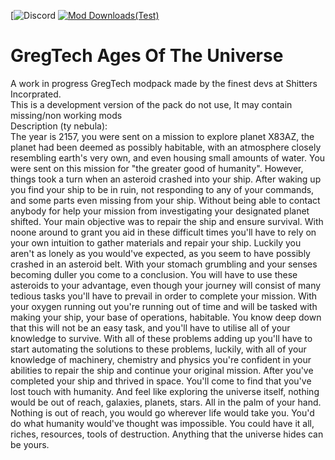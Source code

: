 [![Discord](![Discord](https://img.shields.io/discord/1060992115259232436?color=blue&label=Discord%20&logo=Discord))
[![Mod Downloads(Test)](http://cf.way2muchnoise.eu/full_784727_downloads.svg)](https://www.curseforge.com/minecraft/modpacks/gregtech-ages-of-space)

# GregTech Ages Of The Universe
A work in progress GregTech modpack made by the finest devs at Shitters Incorprated.<br />
This is a development version of the pack do not use, It may contain missing/non working mods <br />
Description (ty nebula):<br />The year is 2157, you were sent on a mission to explore planet X83AZ, the planet had been deemed as possibly habitable, with an atmosphere closely resembling earth's very own, and even housing small amounts of water. You were sent on this mission for "the greater good of humanity". 
However, things took a turn when an asteroid crashed into your ship. After waking up you find your ship to be in ruin, not responding to any of your commands, and some parts even missing from your ship. Without being able to contact anybody for help your mission from investigating your designated planet shifted. Your main objective was to repair the ship and ensure survival. With noone around to grant you aid in these difficult times you'll have to rely on your own intuition to gather materials and repair your ship. Luckily you aren't as lonely as you would've expected, as you seem to have possibly crashed in an asteroid belt. With your stomach grumbling and your senses becoming duller you come to a conclusion. You will have to use these asteroids to your advantage, even though your journey will consist of many tedious tasks you'll have to prevail in order to complete your mission. With your oxygen running out you're running out of time and will be tasked with making your ship, your base of operations, habitable. 
You know deep down that this will not be an easy task, and you'll have to utilise all of your knowledge to survive. With all of these problems adding up you'll have to start automating the solutions to these problems, luckily, with all of your knowledge of machinery, chemistry and physics you're confident in your abilities to repair the ship and continue your original mission.
After you've completed your ship and thrived in space. You'll come to find that you've lost touch with humanity. And feel like exploring the universe itself, nothing would be out of reach, galaxies, planets, stars. All in the palm of your hand. Nothing is out of reach, you would go wherever life would take you. You'd do what humanity would've thought was impossible. You could have it all, riches, resources, tools of destruction. Anything that the universe hides can be yours.
